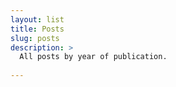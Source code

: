 ```yaml
---
layout: list
title: Posts
slug: posts
description: >
  All posts by year of publication.
  
---
```

